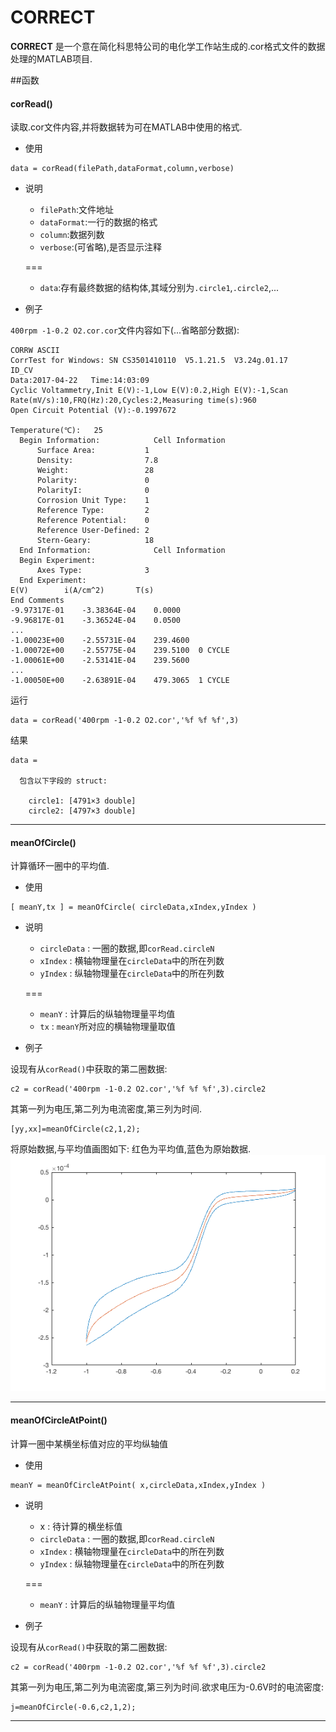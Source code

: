 # CORRECT


**CORRECT** 是一个意在简化科思特公司的电化学工作站生成的.cor格式文件的数据处理的MATLAB项目.


##函数

#### corRead()

读取.cor文件内容,并将数据转为可在MATLAB中使用的格式.

- 使用

```
data = corRead(filePath,dataFormat,column,verbose)
```

- 说明

    - `filePath`:文件地址
    - `dataFormat`:一行的数据的格式
    - `column`:数据列数
    - `verbose`:(可省略),是否显示注释 

    
    ===
    - `data`:存有最终数据的结构体,其域分别为`.circle1`,`.circle2`,...

- 例子 

`400rpm -1-0.2 O2.cor.cor`文件内容如下(...省略部分数据):

```
CORRW ASCII
CorrTest for Windows: SN CS3501410110  V5.1.21.5  V3.24g.01.17
ID_CV
Data:2017-04-22   Time:14:03:09
Cyclic Voltammetry,Init E(V):-1,Low E(V):0.2,High E(V):-1,Scan Rate(mV/s):10,FRQ(Hz):20,Cycles:2,Measuring time(s):960
Open Circuit Potential (V):-0.1997672

Temperature(℃):   25
  Begin Information:            Cell Information
      Surface Area:           1
      Density:                7.8
      Weight:                 28
      Polarity:               0
      PolarityI:              0
      Corrosion Unit Type:    1
      Reference Type:         2
      Reference Potential:    0
      Reference User-Defined: 2
      Stern-Geary:            18
  End Information:              Cell Information
  Begin Experiment:
      Axes Type:              3
  End Experiment:
E(V)		i(A/cm^2)		T(s)
End Comments
-9.97317E-01	-3.38364E-04	0.0000
-9.96817E-01	-3.36524E-04	0.0500
...
-1.00023E+00	-2.55731E-04	239.4600
-1.00072E+00	-2.55775E-04	239.5100  0 CYCLE
-1.00061E+00	-2.53141E-04	239.5600
...
-1.00050E+00	-2.63891E-04	479.3065  1 CYCLE
```
运行

```
data = corRead('400rpm -1-0.2 O2.cor','%f %f %f',3)
```
结果

```
data = 

  包含以下字段的 struct:

    circle1: [4791×3 double]
    circle2: [4797×3 double]
```

---

#### meanOfCircle()

计算循环一圈中的平均值.

- 使用


```
[ meanY,tx ] = meanOfCircle( circleData,xIndex,yIndex )
```

- 说明

    - `circleData` : 一圈的数据,即`corRead.circleN`
    - `xIndex` : 横轴物理量在`circleData`中的所在列数
    - `yIndex` : 纵轴物理量在`circleData`中的所在列数

    
    ===
    - `meanY` : 计算后的纵轴物理量平均值
    - `tx` : `meanY`所对应的横轴物理量取值

- 例子

设现有从`corRead()`中获取的第二圈数据:

```
c2 = corRead('400rpm -1-0.2 O2.cor','%f %f %f',3).circle2
```
其第一列为电压,第二列为电流密度,第三列为时间.

```
[yy,xx]=meanOfCircle(c2,1,2);
```
将原始数据,与平均值画图如下:
红色为平均值,蓝色为原始数据.
![...](imgs/fig_meanOfCircle_2.png)


---
#### meanOfCircleAtPoint()

计算一圈中某横坐标值对应的平均纵轴值

- 使用

```
meanY = meanOfCircleAtPoint( x,circleData,xIndex,yIndex )
```

- 说明

    - x : 待计算的横坐标值
    - `circleData` : 一圈的数据,即`corRead.circleN`
    - `xIndex` : 横轴物理量在`circleData`中的所在列数
    - `yIndex` : 纵轴物理量在`circleData`中的所在列数

    
    ===
    - `meanY` : 计算后的纵轴物理量平均值
- 例子

设现有从`corRead()`中获取的第二圈数据:

```
c2 = corRead('400rpm -1-0.2 O2.cor','%f %f %f',3).circle2
```
其第一列为电压,第二列为电流密度,第三列为时间.欲求电压为-0.6V时的电流密度:

```
j=meanOfCircle(-0.6,c2,1,2);
```
---


